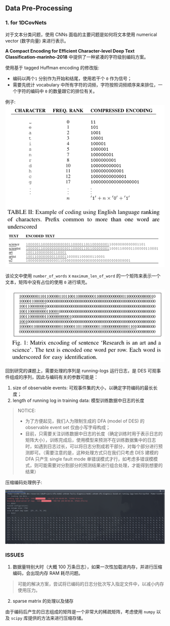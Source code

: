
## Data Pre-Processing


### 1. for 1DCovNets

对于文本分类问题，使用 CNNs 面临的主要问题是如何将文本使用 numerical vector (数字向量) 来进行表示。

**A Compact Encoding for Efficient Character-level Deep Text Classification-marinho-2018** 中提供了一种紧凑的字符级别编码方案。

使用基于 tagged Huffman encoding 的修改版:

- 编码以两个``1`` 分别作为开始和结尾，使用若干个 ``0`` 作为信号；
- 需要先统计 vocabulary 中所有字符的词频，字符按照词频顺序来来排位，一个字符的编码中 ``0`` 的数量跟它的排位有关。

例子:
![compact-encoding-example](./images/compact-encoding-example.png) 

该论文中使用 ``number_of_words`` x ``maximum_len_of_word`` 的一个矩阵来表示一个文本，矩阵中没有占位的使用 ``0`` 进行填充。

![compact-encoding-example-02](./images/compact-encoding-example_2.png)

回到研究的课题上，需要处理的序列是 running-logs 运行日志，是 DES 可观事件组成的序列，因此与编码有关的参数可能是：

1. size of observable events: 可观事件集的大小，以确定字符编码的最长长度；
2. length of running log in training data: 模型训练数据中日志的长度

> NOTICE: 
> - 为了方便起见，我们人为限制生成的 DFA (model of DES) 的 observable event set 仅由小写字母构成；
> - 目前，只需要关注训练数据中日志的长度（确定训练时用于表示日志的矩阵大小），训练完成后，使用模型来预测不在训练数据集中的日志时，如遇到日志过长，可以将日志分割成若干部分，对每个部分进行预测即可。（需要注意的是，这种处理方式只在我们只考虑 DES 建模的 DFA 只产生 single fault mode 单错误模式才行，如考虑多错误模模式，则可能需要对分割部分的预测结果进行组合处理，才能得到想要的结果）


压缩编码处理例子:

![compact-encoding-example-03](./images/logs_preprocessed_example.png)


### ISSUES

1. 数据量特别大时（大概 100 万条日志），如果一次性加载进内存，并进行压缩编码，会出现内存 RAM 耗尽问题。

> 可能的解决方案，尝试将已编码的日志分批次写入指定文件中，以减小内存使用压力。

2. sparse matrix 的处理以及储存

由于编码后产生的日志组成的矩阵是一个非常大的稀疏矩阵，考虑使用 ``numpy`` 以及 ``scipy`` 库提供的方法来进行压缩存储。
